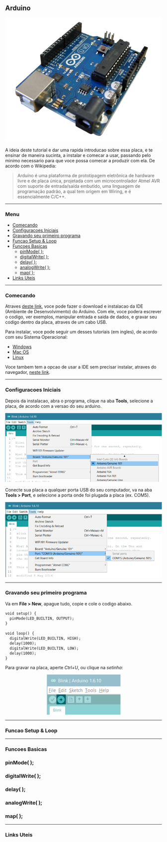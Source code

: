 ## Arduino

<p align="center">
  <img src="https://raw.githubusercontent.com/iomakers/Tutoriais/master/img/Arduino-uno-perspective-transparent.png"/>
</p>

A ideia deste tutorial e dar uma rapida introducao sobre essa placa, e te ensinar de maneira sucinta, a instalar e comecar a usar, passando pelo minimo necessario para que voce possa comecar a produzir com ela. De acordo com o Wikipedia:

> Arduíno é uma plataforma de prototipagem eletrônica de hardware livre e de placa única, projetada com um microcontrolador Atmel AVR com suporte de entrada/saída embutido, uma linguagem de programação padrão, a qual tem origem em Wiring, e é essencialmente C/C++.

---

### Menu
- [Comecando](#comecando)
- [Configuracoes Iniciais](#configuracoes-iniciais)
- [Gravando seu primeiro programa](#gravando-seu-primeiro-programa)
- [Funcao Setup & Loop](#funcao-setup--loop)
- [Funcoes Basicas](#funcoes-basicas)
  - [pinMode( );](#pinmode-)
  - [digitalWrite( );](#digitalwrite-)
  - [delay( );](#delay-)
  - [analogWrite( );](#analogwrite-)
  - [map( );](#map-)
- [Links Uteis](#links-uteis)
  
---

### Comecando

Atraves [deste link](https://www.arduino.cc/en/Main/Software), voce pode fazer o download e instalacao da IDE (Ambiente de Desenvolvimento) do Arduino. Com ele, voce podera escrever o codigo, ver exemplos, manipular entrada e saida de dados, e gravar seu codigo dentro da placa, atraves de um cabo USB.

Para instalar, voce pode seguir um desses tutoriais (em ingles), de acordo com seu Sistema Operacional:
- [Windows](https://www.arduino.cc/en/Guide/Windows)
- [Mac OS](https://www.arduino.cc/en/Guide/MacOSX)
- [Linux](https://www.arduino.cc/en/Guide/Linux)

Voce tambem tem a opcao de usar a IDE sem precisar instalar, atraves do navegador, [neste link](https://www.arduino.cc/en/Main/Software).

---

### Configuracoes Iniciais

Depois da instalacao, abra o programa, clique na aba **Tools**, selecione a placa, de acordo com a versao do seu arduino.

<p align="center">
  <img src="https://raw.githubusercontent.com/iomakers/Tutoriais/master/img/101_Board_select.png"/>
</p>

Conecte sua placa a qualquer porta USB do seu computador, va na aba **Tools > Port**, e selecione a porta onde foi plugada a placa (ex. COM5).

<p align="center">
  <img src="https://raw.githubusercontent.com/iomakers/Tutoriais/master/img/101_Com_port.png"/>
</p>

---

### Gravando seu primeiro programa

Va em **File > New**, apague tudo, copie e cole o codigo abaixo.

```
void setup() {
  pinMode(LED_BUILTIN, OUTPUT);
}

void loop() {
  digitalWrite(LED_BUILTIN, HIGH);
  delay(1000);
  digitalWrite(LED_BUILTIN, LOW);
  delay(1000);
}
```

Para gravar na placa, aperte *Ctrl+U*, ou clique na *setinha*:
<p align="center">
  <img src="https://raw.githubusercontent.com/iomakers/Tutoriais/master/img/101_Upload.png"/>
</p>

---

### Funcao Setup & Loop

---

### Funcoes Basicas
### pinMode( );
### digitalWrite( );
### delay( );
### analogWrite( );
### map( );

---

### Links Uteis
